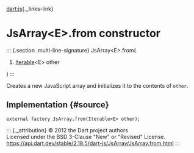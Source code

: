 [dart:js](../../dart-js/dart-js-library){._links-link}

JsArray\<E\>.from constructor
=============================

::: {.section .multi-line-signature}
JsArray\<E\>.from(

1.  [Iterable](../../dart-core/iterable-class)\<E\> other

)
:::

Creates a new JavaScript array and initializes it to the contents of
`other`.

Implementation {#source}
--------------

``` {.language-dart data-language="dart"}
external factory JsArray.from(Iterable<E> other);
```

::: {._attribution}
© 2012 the Dart project authors\
Licensed under the BSD 3-Clause \"New\" or \"Revised\" License.\
<https://api.dart.dev/stable/2.18.5/dart-js/JsArray/JsArray.from.html>
:::
